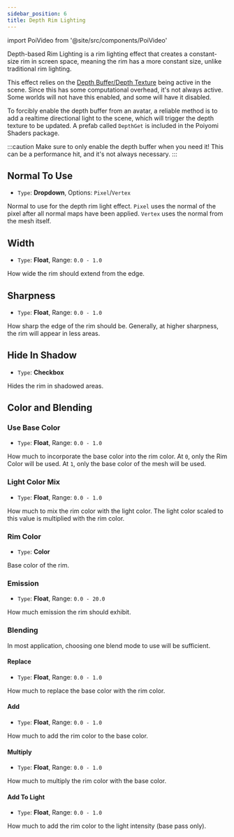 ```yaml
---
sidebar_position: 6
title: Depth Rim Lighting
---
```

import PoiVideo from '@site/src/components/PoiVideo'

Depth-based Rim Lighting is a rim lighting effect that creates a constant-size rim in screen space, meaning the rim has a more constant size, unlike traditional rim lighting.

This effect relies on the [Depth Buffer/Depth Texture](https://docs.unity3d.com/Manual/SL-CameraDepthTexture.html) being active in the scene. Since this has some computational overhead, it's not always active. Some worlds will not have this enabled, and some will have it disabled.

To forcibly enable the depth buffer from an avatar, a reliable method is to add a realtime directional light to the scene, which will trigger the depth texture to be updated. A prefab called `DepthGet` is included in the Poiyomi Shaders package.

:::caution
Make sure to only enable the depth buffer when you need it! This can be a performance hit, and it's not always necessary.
:::

## Normal To Use

- `Type`: **Dropdown**, Options: `Pixel`/`Vertex`

Normal to use for the depth rim light effect. `Pixel` uses the normal of the pixel after all normal maps have been applied. `Vertex` uses the normal from the mesh itself.

## Width

- `Type`: **Float**, Range: `0.0 - 1.0`

How wide the rim should extend from the edge.

## Sharpness

- `Type`: **Float**, Range: `0.0 - 1.0`

How sharp the edge of the rim should be. Generally, at higher sharpness, the rim will appear in less areas.

## Hide In Shadow

- `Type`: **Checkbox**

Hides the rim in shadowed areas.

## Color and Blending

### Use Base Color

- `Type`: **Float**, Range: `0.0 - 1.0`

How much to incorporate the base color into the rim color. At `0`, only the Rim Color will be used. At `1`, only the base color of the mesh will be used.

### Light Color Mix

- `Type`: **Float**, Range: `0.0 - 1.0`

How much to mix the rim color with the light color. The light color scaled to this value is multiplied with the rim color.

### Rim Color

- `Type`: **Color**

Base color of the rim.

### Emission

- `Type`: **Float**, Range: `0.0 - 20.0`

How much emission the rim should exhibit.

### Blending

In most application, choosing one blend mode to use will be sufficient.

#### Replace

- `Type`: **Float**, Range: `0.0 - 1.0`

How much to replace the base color with the rim color.

#### Add

- `Type`: **Float**, Range: `0.0 - 1.0`

How much to add the rim color to the base color.

#### Multiply

- `Type`: **Float**, Range: `0.0 - 1.0`

How much to multiply the rim color with the base color.

#### Add To Light

- `Type`: **Float**, Range: `0.0 - 1.0`

How much to add the rim color to the light intensity (base pass only).
